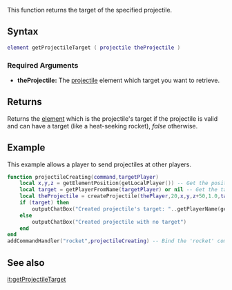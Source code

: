 This function returns the target of the specified projectile.

Syntax
------

``` lua
element getProjectileTarget ( projectile theProjectile )
```

### Required Arguments

-   **theProjectile:** The [projectile](/projectiles.md "wikilink") element which target you want to retrieve.

Returns
-------

Returns the [element](/element.md "wikilink") which is the projectile's target if the projectile is valid and can have a target (like a heat-seeking rocket), *false* otherwise.

Example
-------

This example allows a player to send projectiles at other players.

``` lua
function projectileCreating(command,targetPlayer)
    local x,y,z = getElementPosition(getLocalPlayer()) -- Get the position of the player
    local target = getPlayerFromName(targetPlayer) or nil -- Get the target, or set it to nil if no target specified
    local theProjectile = createProjectile(thePlayer,20,x,y,z+50,1.0,target)
    if (target) then
        outputChatBox("Created projectile's target: "..getPlayerName(getProjectileTarget(theProjectile)))
    else
        outputChatBox("Created projectile with no target")
    end
end
addCommandHandler("rocket",projectileCreating) -- Bind the 'rocket' command to projectileCreating function
```

See also
--------

[it:getProjectileTarget](/it:getProjectileTarget.md "wikilink")
